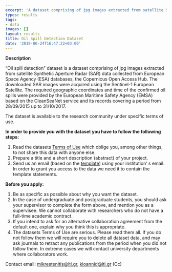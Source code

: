 ```yaml
---
excerpt: 'A dataset comprising of jpg images extracted from satellite Synthetic Aperture Radar (SAR) data collected from European Space Agency (ESA) databases, the Copernicus Open Access Hub.'
types: results
tags:
- data
images: []
layout: results
title: Oil Spill Detection Dataset
date: '2019-06-24T16:47:22+03:00'
---
```

<p><strong>Description</strong></p>
<p>“Oil spill detection” dataset is a dataset comprising of jpg images extracted from satellite Synthetic Aperture Radar (SAR) data collected from European Space Agency (ESA) databases, the Copernicus Open Access Hub. The downloaded SAR images were acquired using the Sentinel-1 European Satellite. The required geographic coordinates and time of the confirmed oil spills were provided by the European Maritime Safety Agency (EMSA) based on the CleanSeaNet service and its records covering a period from 28/09/2015 up to 31/10/2017. </p>

<p>The dataset is available to the research community under specific terms of use.</p>
<p>
<strong>In order to provide you with the dataset you have to follow the following steps: </strong>
<ol type="1">
  <li>Read the datasets <a href="http://mklab.iti.gr/files/oli-spill-detection-terms.pdf" target="_blank">Terms of Use</a> which oblige you, among other things, to not share this data with anyone else.</li>
  <li>Prepare a title and a short description (abstract) of your project.</li>
  <li>Send us an email (based on the <a href="http://mklab.iti.gr/files/Email_Template.pdf" target="_blank">template</a>) using your institution’ s email. In order to grant you access to the data we need it to contain the template statements.</li>
</ol>  
</p>

<p>
<strong>Before you apply:</strong>
<ol type="1">
  <li>Be as specific as possible about why you want the dataset.</li>
  <li>In the case of undergraduate and postgraduate students, you should ask your supervisor to complete the form above, and mention you as a supervisee. We cannot collaborate with researchers who do not have a full-time academic contract. </li>
  <li>If you intend to ask for an alternative collaboration agreement from the default one, explain why you think this is appropriate. </li>
  <li>The datasets Terms of Use are serious. Please read them all. If you do not follow them we will require you to delete all dataset data, and may ask journals to retract any publications from the period when you did not follow them. In extreme cases we will contact university departments where collaborators work. </li>
</ol>  

</p>

<p>Contact email: <a href="mailto:mikrestenitis@iti.gr">mikrestenitis@iti.gr</a>, <a href="mailto:kioannid@iti.gr">kioannid@iti.gr</a> (Cc)</p>
